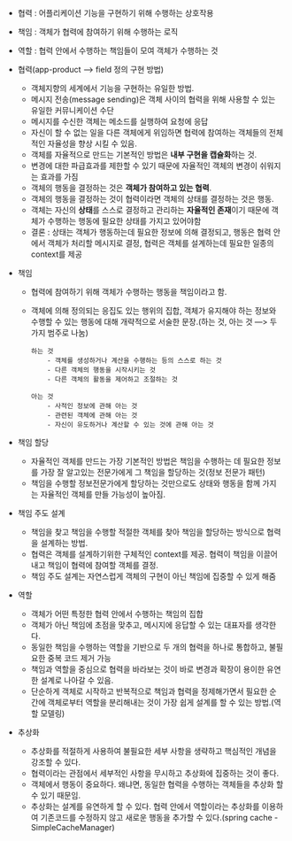 - 협력 : 어플리케이션 기능을 구현하기 위해 수행하는 상호작용
- 책임 : 객체가 협력에 참여하기 위해 수행하는 로직
- 역할 : 협력 안에서 수행하는 책임들이 모여 객체가 수행하는 것



- 협력(app-product --> field 정의 구현 방법)

  - 객체지향의 세계에서 기능을 구현하는 유일한 방법.
  - 메시지 전송(message sending)은 객체 사이의 협력을 위해 사용할 수 있는 유일한 커뮤니케이션 수단
  - 메시지를 수신한 객체는 메소드를 실행하여 요청에 응답
  - 자신이 할 수 없는 일을 다른 객체에게 위임하면 협력에 참여하는 객체들의 전체적인 자율성을 향상 시킬 수 있음.
  - 객체를 자율적으로 만드는 기본적인 방법은 **내부 구현을 캡슐화**하는 것.
  - 변경에 대한 파급효과를 제한할 수 있기 때문에 자율적인 객체의 변경이 쉬워지는 효과를 가짐
  - 객체의 행동을 결정하는 것은 **객체가 참여하고 있는 협력**.
  - 객체의 행동을 결정하는 것이 협력이라면 객체의 상태를 결정하는 것은 행동.
  - 객체는 자신의 **상태**를 스스로 결정하고 관리하는 **자율적인 존재**이기 때문에 객체가 수행하는 행동에 필요한 상태를 가지고 있어야함
  - 결론 : 상태는 객체가 행동하는데 필요한 정보에 의해 결정되고, 행동은 협력 안에서 객체가 처리할 메시지로 결정, 협력은 객체를 설계하는데 필요한 일종의 context를 제공

- 책임

  - 협력에 참여하기 위해 객체가 수행하는 행동을 책임이라고 함.

  - 객체에 의해 정의되는 응집도 있는 행위의 집합, 객체가 유지해야 하는 정보와 수행할 수 있는 행동에 대해 개략적으로 서술한 문장.(하는 것, 아는 것 —> 두가지 범주로 나눔)

    ```text
    하는 것
    	- 객체를 생성하거나 계산을 수행하는 등의 스스로 하는 것
    	- 다른 객체의 행동을 시작시키는 것
    	- 다른 객체의 활동을 제어하고 조절하는 것
    
    아는 것
    	- 사적인 정보에 관해 아는 것
    	- 관련된 객체에 관해 아는 것
    	- 자신이 유도하거나 계산할 수 있는 것에 관해 아는 것
    ```

- 책임 할당

  - 자율적인 객체를 만드는 가장 기본적인 방법은 책임을 수행하는 데 필요한 정보를 가장 잘 알고있는 전문가에게 그 책임을 할당하는 것(정보 전문가 패턴)
  - 책임을 수행할 정보전문가에게 할당하는 것만으로도 상태와 행동을 함께 가지는 자율적인 객체를 만들 가능성이 높아짐.

- 책임 주도 설계

  - 책임을 찾고 책임을 수행할 적절한 객체를 찾아 책임을 할당하는 방식으로 협력을 설계하는 방법.
  - 협력은 객체를 설계하기위한 구체적인 context를 제공. 협력이 책임을 이끌어내고 책임이 협력에 참여할 객체를 결정.
  - 책임 주도 설계는 자연스럽게 객체의 구현이 아닌 책임에 집중할 수 있게 해줌

- 역할

  - 객체가 어떤 특정한 협력 안에서 수행하는 책임의 집합
  - 객체가 아닌 책임에 초점을 맞추고, 메시지에 응답할 수 있는 대표자를 생각한다.
  - 동일한 책임을 수행하는 역할을 기반으로 두 개의 협력을 하나로 통합하고, 불필요한 중복 코드 제거 가능
  - 책임과 역할을 중심으로 협력을 바라보는 것이 바로 변경과 확장이 용이한 유연한 설계로 나아갈 수 있음.
  - 단순하게 객체로 시작하고 반복적으로 책임과 협력을 정제해가면서 필요한 순간에 객체로부터 역할을 분리해내는 것이 가장 쉽게 설계를 할 수 있는 방법.(역할 모델링)

- 추상화

  - 추상화를 적절하게 사용하여 불필요한 세부 사항을 생략하고 핵심적인 개념을 강조할 수 있다.
  - 협력이라는 관점에서 세부적인 사항을 무시하고 추상화에 집중하는 것이 좋다.
  - 객체에서 행동이 중요하다. 왜냐면, 동일한 협력을 수행하는 객체들을 추상화 할 수 있기 때문임.
  - 추상화는 설계를 유연하게 할 수 있다. 협력 안에서 역할이라는 추상화를 이용하여 기존코드를 수정하지 않고 새로운 행동을 추가할 수 있다.(spring cache - SimpleCacheManager)